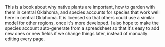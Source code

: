 This is a book about why native plants are important, how to garden with them in central Oklahoma, and species accounts for species that work well here in central Oklahoma.  It is licensed so that others could use a similar model for other regions, once it's more developed.  I also hope to make the species account auto-generate from a spreadsheet so that it's easy to add new ones or new fields if we change things later, instead of manually editing every page.
